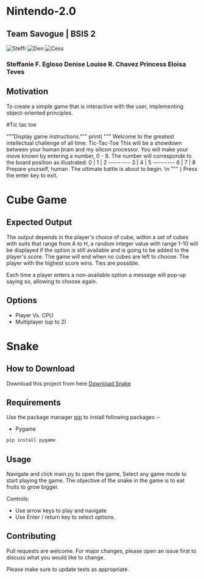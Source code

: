 # Nintendo-2.0
<html>
<article>
<h2> Team Savogue | BSIS 2 </h2>

![Steffi](https://media.discordapp.net/attachments/967052131045634088/1067875683537276978/3.png?width=160&height=160) 
![Den](https://media.discordapp.net/attachments/967052131045634088/1067875683075895347/2.png?width=160&height=160) 
![Cess](https://media.discordapp.net/attachments/967052131045634088/1067875619368599693/1.png?width=160&height=160) 
 <h3> Steffanie F. Egloso  Denise Louise R. Chavez Princess Eloisa Teves </h3>
<h2> Motivation </h2>
<p> 
To create a simple game that is interactive with the user, implementing object-oriented principles.
</p>


</article>
</html>
#Tic tac toe

 """Display game instructions."""
    print(
    """
    Welcome to the greatest intellectual challenge of all time: Tic-Tac-Toe
    This will be a showdown between your human brain and my silicon processor.
    You will make your move known by entering a number, 0 - 8. The number
    will corresponde to the board position as illustrated:
                      0 | 1 | 2
                      ---------
                      3 | 4 | 5
                      ---------
                      6 | 7 | 8
    Prepare yourself, human. The ultimate battle is about to begin. \n
    """
    )
    Press the enter key to exit.

#  Cube Game 
<html>
<article>

<h2> Expected Output </h2>
<p>
The output depends in the player's choice of cube, within a set of cubes with suits that range from A to H,
a random integer value with range 1-10 will be displayed if the option is still available and is going to be added to the player's score.
The game will end when no cubes are left to choose. The player with the highest score wins. Ties are possible. <div>
Each time a player enters a non-available option a message will pop-up saying so, allowing to choose again. 
</p>
<h2> Options </h2>
<ul>
    <li> Player Vs. CPU </li>
    <li> Multiplayer (up to 2) </li>
</ul>
</article>
</html>


# Snake

## How to Download

Download this project from here [Download Snake](https://downgit.github.io/#/home?url=https://github.com/pyGuru123/Python-Games/tree/master/Snake)

## Requirements

Use the package manager [pip](https://pip.pypa.io/en/stable/) to install following packages :-
* Pygame

```bash
pip install pygame
```

## Usage

Navigate and click main.py to open the game, Select any game mode to start playing the game. The objective of the snake in the game is to eat fruits to grow bigger.

Controls:
* Use arrow keys to play and navigate
* Use Enter / return key to select options.

## Contributing

Pull requests are welcome. For major changes, please open an issue first to discuss what you would like to change.

Please make sure to update tests as appropriate.

 
